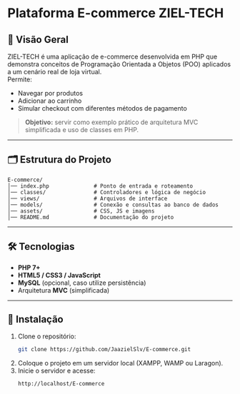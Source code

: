 # Plataforma E-commerce ZIEL-TECH

## 📌 Visão Geral
ZIEL-TECH é uma aplicação de e-commerce desenvolvida em PHP que demonstra conceitos de Programação Orientada a Objetos (POO) aplicados a um cenário real de loja virtual.  
Permite:
- Navegar por produtos
- Adicionar ao carrinho
- Simular checkout com diferentes métodos de pagamento

> **Objetivo:** servir como exemplo prático de arquitetura MVC simplificada e uso de classes em PHP.

---

## 🗂 Estrutura do Projeto
```
E-commerce/
│── index.php              # Ponto de entrada e roteamento
│── classes/               # Controladores e lógica de negócio
│── views/                 # Arquivos de interface
│── models/                # Conexão e consultas ao banco de dados
│── assets/                # CSS, JS e imagens
│── README.md              # Documentação do projeto
```

---

## 🛠 Tecnologias
- **PHP 7+**
- **HTML5 / CSS3 / JavaScript**
- **MySQL** (opcional, caso utilize persistência)
- Arquitetura **MVC** (simplificada)

---

## 🚀 Instalação
1. Clone o repositório:
   ```bash
   git clone https://github.com/JaazielSlv/E-commerce.git
   ```
2. Coloque o projeto em um servidor local (XAMPP, WAMP ou Laragon).
3. Inicie o servidor e acesse:
   ```
   http://localhost/E-commerce
   ```


